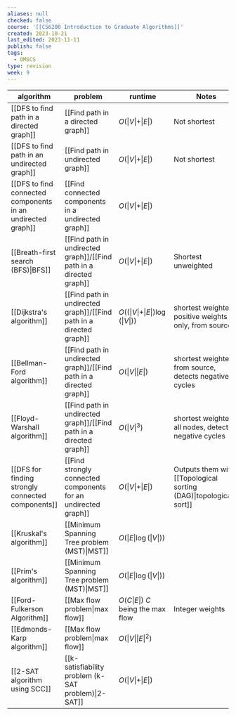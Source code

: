 ```yaml
---
aliases: null
checked: false
course: '[[CS6200 Introduction to Graduate Algorithms]]'
created: 2023-10-21
last_edited: 2023-11-11
publish: false
tags:
  - OMSCS
type: revision
week: 9
---
```

| algorithm                                                   | problem                                                             | runtime                                                  | Notes                                                               |
| ----------------------------------------------------------- | ------------------------------------------------------------------- | -------------------------------------------------------- | ------------------------------------------------------------------- |
| [[DFS to find path in a directed graph]]                    | [[Find path in a directed graph]]                                   | $O(\vert V \vert + \vert E \vert)$                       | Not shortest                                                        |
| [[DFS to find path in an undirected graph]]                 | [[Find path in undirected graph]]                                   | $O(\vert V \vert + \vert E \vert)$                       | Not shortest                                                        |
| [[DFS to find connected components in an undirected graph]] | [[Find connected components in a undirected graph]]                 | $O(\vert V \vert + \vert E \vert)$                       |                                                                     |
| [[Breath-first search (BFS)\|BFS]]                          | [[Find path in undirected graph]]/[[Find path in a directed graph]] | $O(\vert V \vert + \vert E \vert)$                       | Shortest unweighted                                                 |
| [[Dijkstra's algorithm]]                                    | [[Find path in undirected graph]]/[[Find path in a directed graph]] | $O((\vert V \vert + \vert E \vert) \log(\vert V \vert))$ | shortest weighted, positive weights only, from source               |
| [[Bellman-Ford algorithm]]                                  | [[Find path in undirected graph]]/[[Find path in a directed graph]] | $O(\vert V \vert \vert E \vert)$                         | shortest weighted, from source, detects negative cycles             |
| [[Floyd-Warshall algorithm]]                                | [[Find path in undirected graph]]/[[Find path in a directed graph]] | $O(\vert V \vert^3)$                                     | shortest weighted, all nodes, detects negative cycles               |
| [[DFS for finding strongly connected components]]           | [[Find strongly connected components for an undirected graph]]      | $O(\vert V \vert + \vert E \vert)$                       | Outputs them with [[Topological sorting (DAG)\|topologically sort]] |
| [[Kruskal's algorithm]]                                     | [[Minimum Spanning Tree problem (MST)\|MST]]                        | $O(\vert E \vert \log(\vert V \vert))$                   |                                                                     |
| [[Prim's algorithm]]                                        | [[Minimum Spanning Tree problem (MST)\|MST]]                        | $O(\vert E \vert \log(\vert V \vert))$                   |                                                                     |
| [[Ford-Fulkerson Algorithm]]                                | [[Max flow problem\|max flow]]                                      | $O(C \vert E \vert)$ $C$ being the max flow              | Integer weights                                                     |
| [[Edmonds-Karp algorithm]]                                  | [[Max flow problem\|max flow]]                                      | $O(\vert V \vert \vert E \vert^2)$                       |                                                                     |
| [[2-SAT algorithm using SCC]]                               | [[k-satisfiability problem (k-SAT problem)\|2-SAT]]                 | $O(\vert V \vert + \vert E \vert)$                       |                                                                     |
